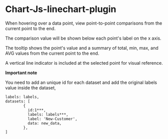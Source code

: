 # Chart-Js-linechart-plugin

When hovering over a data point, view point-to-point comparisons from the current point to the end.

The comparison value will be shown below each point's label on the x axis.

The tooltip shows the point's value and a summary of total, min, max, and AVG values from the current point to the end.

A vertical line indicator is included at the selected point for visual reference.


**Important note** 

You need to add an unique id for each dataset and add the original labels value inside the dataset,
```
labels: labels,
datasets: [
        {
          id:1***,
          labels: labels***,
          label: 'New-Customer',
          data: new_data,
        },
]
```
